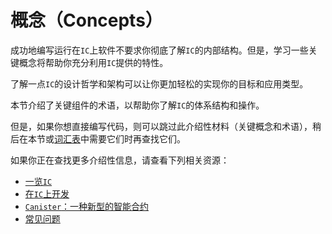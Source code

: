 # 概念（Concepts）

成功地编写运行在`IC`上软件不要求你彻底了解`IC`的内部结构。但是，学习一些关键概念将帮助你充分利用`IC`提供的特性。

了解一点`IC`的设计哲学和架构可以让你更加轻松的实现你的目标和应用类型。

本节介绍了关键组件的术语，以帮助你了解`IC`的体系结构和操作。

但是，如果你想直接编写代码，则可以跳过此介绍性材料（关键概念和术语），稍后在本节或[词汇表](https://smartcontracts.org/docs/developers-guide/glossary.html)中需要它们时再查找它们。

如果你正在查找更多介绍性信息，请查看下列相关资源：

- [一览`IC`](https://www.youtube.com/watch?v=XgsOKP224Zw)
- [在`IC`上开发](https://www.youtube.com/watch?v=jduSMHxdYD8)
- [`Canister`：一种新型的智能合约](https://www.youtube.com/watch?v=LKpGuBOXxtQ)
- [常见问题](https://dfinity.org/faq/)
